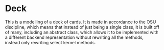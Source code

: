 # Deck

This is a modelling of a deck of cards. It is made in accordance to the OSU
discipline, which means that instead of just being a single class, it is built
off of many, including an abstract class, which allows it to be implemented with
a different backend representation without rewriting all the methods, instead
only rewriting select kernel methods.